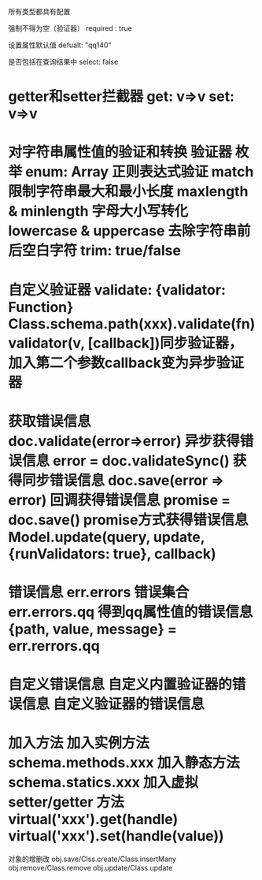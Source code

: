 所有类型都具有配置

强制不得为空（验证器）
  required : true

设置属性默认值
  defualt: "qq140"

是否包括在查询结果中
  select: false

getter和setter拦截器
  get: v=>v
  set: v=>v
===========================
对字符串属性值的验证和转换
验证器
枚举
  enum: Array
正则表达式验证
  match
限制字符串最大和最小长度
  maxlength & minlength
字母大小写转化
  lowercase & uppercase
去除字符串前后空白字符
  trim: true/false
===========================
自定义验证器
validate: {validator: Function}
Class.schema.path(xxx).validate(fn)
validator(v, [callback])同步验证器，加入第二个参数callback变为异步验证器
===========================
获取错误信息
doc.validate(error=>error) 异步获得错误信息
error = doc.validateSync() 获得同步错误信息
doc.save(error => error) 回调获得错误信息
promise = doc.save() promise方式获得错误信息
Model.update(query, update, {runValidators: true}, callback)
===========================
错误信息
err.errors 错误集合
err.errors.qq 得到qq属性值的错误信息
{path, value, message} = err.rerrors.qq
===========================
自定义错误信息
自定义内置验证器的错误信息
自定义验证器的错误信息
===========================
加入方法
加入实例方法 schema.methods.xxx
加入静态方法 schema.statics.xxx
加入虚拟 setter/getter 方法
  virtual('xxx').get(handle)
  virtual('xxx').set(handle(value))
===========================
对象的增删改
obj.save/Clss.create/Class.insertMany
obj.remove/Class.remove
obj.update/Class.update
